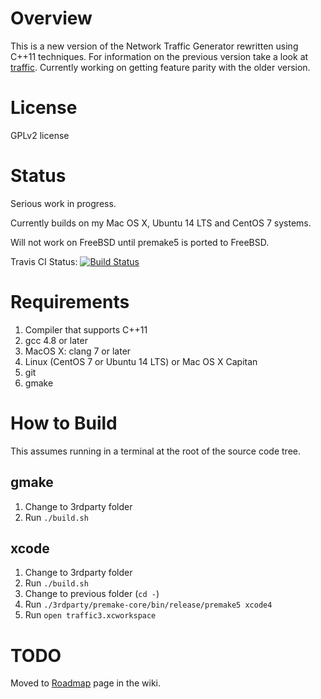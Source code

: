 # Overview

This is a new version of the Network Traffic Generator rewritten using C++11 techniques. For information on the previous version take a look at [traffic](http://robert.rsa3.com/pmwiki/pmwiki.php?n=Projects.Traffic). Currently working on getting feature parity with the older version.

# License
GPLv2 license

# Status

Serious work in progress.

Currently builds on my Mac OS X, Ubuntu 14 LTS and CentOS 7 systems.

Will not work on FreeBSD until premake5 is ported to FreeBSD.

Travis CI Status:
[![Build Status](https://travis-ci.org/rsandila/traffic3.svg?branch=master)](https://travis-ci.org/rsandila/traffic3.svg?branch=master)

# Requirements

1. Compiler that supports C++11
  1. gcc 4.8 or later
  1. MacOS X: clang 7 or later
1. Linux (CentOS 7 or Ubuntu 14 LTS) or Mac OS X Capitan
1. git
1. gmake

# How to Build

This assumes running in a terminal at the root of the source code tree.

## gmake

1. Change to 3rdparty folder
1. Run `./build.sh`

## xcode

1. Change to 3rdparty folder
1. Run `./build.sh`
1. Change to previous folder (`cd -`)
1. Run `./3rdparty/premake-core/bin/release/premake5 xcode4`
1. Run `open traffic3.xcworkspace`

# TODO

Moved to [Roadmap](https://github.com/rsandila/traffic3/wiki/Roadmap) page in the wiki.
